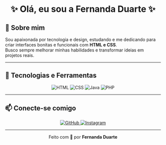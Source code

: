 <!-- Banner ou saudação -->
<h1 align="center">✨ Olá, eu sou a Fernanda Duarte ✨</h1>
<p align="center">
  
## 🌸 Sobre mim
Sou apaixonada por tecnologia e design, estudando e me dedicando para criar interfaces bonitas e funcionais com **HTML e CSS**.  
Busco sempre melhorar minhas habilidades e transformar ideias em projetos reais.

  ---
  
## 🎯 Tecnologias e Ferramentas
<p align="center">
  <img src="https://img.shields.io/badge/HTML-ff69b4?style=for-the-badge&logo=html5&logoColor=white" alt="HTML"/>
  <img src="https://img.shields.io/badge/CSS-8e44ad?style=for-the-badge&logo=css3&logoColor=white" alt="CSS"/>
  <img src="https://img.shields.io/badge/Java-ff69b4?style=for-the-badge&logo=java&logoColor=white" alt="Java"/>
  <img src="https://img.shields.io/badge/PHP-8e44ad?style=for-the-badge&logo=php&logoColor=white" alt="PHP"/>
</p>

---

## 📫 Conecte-se comigo
<p align="center">
  <a href="https://github.com/fernandaduarten">
    <img src="https://img.shields.io/badge/GitHub-8e44ad?style=for-the-badge&logo=github&logoColor=white" alt="GitHub"/>
  </a>
  <a href="(https://www.instagram.com/fernandaduarten/)">
    <img src="https://img.shields.io/badge/Instagram-ff69b4?style=for-the-badge&logo=instagram&logoColor=white" alt="Instagram"/>
  </a>
</p>

---

<p align="center">
  Feito com 💜 por <b>Fernanda Duarte</b>
</p>
